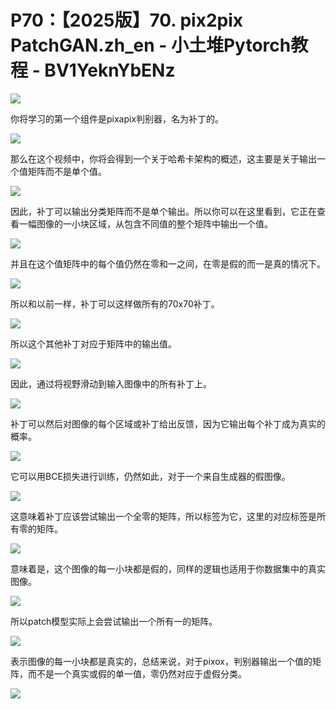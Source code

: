 # P70：【2025版】70. pix2pix PatchGAN.zh_en - 小土堆Pytorch教程 - BV1YeknYbENz

![](img/004803a8bd0c541ddb05194afa3a045a_0.png)

你将学习的第一个组件是pixapix判别器，名为补丁的。

![](img/004803a8bd0c541ddb05194afa3a045a_2.png)

那么在这个视频中，你将会得到一个关于哈希卡架构的概述，这主要是关于输出一个值矩阵而不是单个值。

![](img/004803a8bd0c541ddb05194afa3a045a_4.png)

因此，补丁可以输出分类矩阵而不是单个输出。所以你可以在这里看到，它正在查看一幅图像的一小块区域，从包含不同值的整个矩阵中输出一个值。



![](img/004803a8bd0c541ddb05194afa3a045a_6.png)

并且在这个值矩阵中的每个值仍然在零和一之间，在零是假的而一是真的情况下。

![](img/004803a8bd0c541ddb05194afa3a045a_8.png)

所以和以前一样，补丁可以这样做所有的70x70补丁。

![](img/004803a8bd0c541ddb05194afa3a045a_10.png)

所以这个其他补丁对应于矩阵中的输出值。

![](img/004803a8bd0c541ddb05194afa3a045a_12.png)

因此，通过将视野滑动到输入图像中的所有补丁上。

![](img/004803a8bd0c541ddb05194afa3a045a_14.png)

补丁可以然后对图像的每个区域或补丁给出反馈，因为它输出每个补丁成为真实的概率。

![](img/004803a8bd0c541ddb05194afa3a045a_16.png)

它可以用BCE损失进行训练，仍然如此，对于一个来自生成器的假图像。

![](img/004803a8bd0c541ddb05194afa3a045a_18.png)

这意味着补丁应该尝试输出一个全零的矩阵，所以标签为它，这里的对应标签是所有零的矩阵。

![](img/004803a8bd0c541ddb05194afa3a045a_20.png)

意味着是，这个图像的每一小块都是假的，同样的逻辑也适用于你数据集中的真实图像。

![](img/004803a8bd0c541ddb05194afa3a045a_22.png)

所以patch模型实际上会尝试输出一个所有一的矩阵。

![](img/004803a8bd0c541ddb05194afa3a045a_24.png)

表示图像的每一小块都是真实的，总结来说，对于pixox，判别器输出一个值的矩阵，而不是一个真实或假的单一值，零仍然对应于虚假分类。



![](img/004803a8bd0c541ddb05194afa3a045a_26.png)